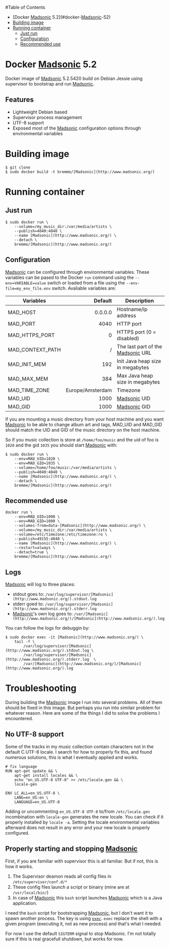 <!-- START doctoc generated TOC please keep comment here to allow auto update -->
<!-- DON'T EDIT THIS SECTION, INSTEAD RE-RUN doctoc TO UPDATE -->
#Table of Contents

- [Docker [Madsonic](http://www.madsonic.org/) 5.2](#docker-[Madsonic](http://www.madsonic.org/)-52)
- [Building image](#building-image)
- [Running container](#running-container)
  - [Just run](#just-run)
  - [Configuration](#configuration)
  - [Recommended use](#recommended-use)

<!-- END doctoc generated TOC please keep comment here to allow auto update -->

# Docker [Madsonic](http://www.madsonic.org/) 5.2

Docker image of [Madsonic](http://www.madsonic.org/) 5.2.5420 build on Debian Jessie using supervisor to bootstrap and run [Madsonic](http://www.madsonic.org/).

## Features

* Lightweight Debian based
* Supervisor process management
* UTF-8 support
* Exposed most of the [Madsonic](http://www.madsonic.org/) configuration options through environmental variables

# Building image

```shell
$ git clone
$ sudo docker build -t bremme/[Madsonic](http://www.madsonic.org/)
```

# Running container

## Just run

```shell
$ sudo docker run \
    --volume=/my_music_dir:/var/media/artists \
    --publish=4040:4040 \
    --name [Madsonic](http://www.madsonic.org/) \
    --detach \
    bremme/[Madsonic](http://www.madsonic.org/)
```

## Configuration

[Madsonic](http://www.madsonic.org/) can be configured through environmental variables. These variables can be pased to the Docker `run` command using the `--env=VARIABLE=value` switch or loaded from a file using the `--env-file=my_env_file.env` switch. Avaliable variables are:


| Variables         | Default           |   Description                     |
|-------------------|------------------:|-----------------------------------|
| MAD_HOST          | 0.0.0.0           | Hostname/ip address               |
| MAD_PORT          | 4040              | HTTP port                         |
| MAD_HTTPS_PORT    | 0                 | HTTPS port (0 = disabled)         |
| MAD_CONTEXT_PATH  | /                 | The last part of the [Madsonic](http://www.madsonic.org/) URL |
| MAD_INIT_MEM      | 192               | Init Java heap size in megabytes  |
| MAD_MAX_MEM       | 384               | Max Java heap size in megabytes   |
| MAD_TIME_ZONE     | Europe/Amsterdam  | Timezone                          |
| MAD_UID           | 1000              | [Madsonic](http://www.madsonic.org/) UID                      |
| MAD_GID           | 1000              | [Madsonic](http://www.madsonic.org/) GID                      |
 
If you are mounting a music directory from your host machine and you want [Madsonic](http://www.madsonic.org/) to be able to change album art and tags, MAD_UID and MAD_GID should match the UID and GID of the music directory on the host machine.

So if you music collection is store at `/home/foo/music` and the uid of foo is `1020` and the gid `1035` you should start [Madsonic](http://www.madsonic.org/) with:

```shell
$ sudo docker run \
    --env=MAD_UID=1020 \
    --env=MAD_GID=1035 \
    --volume=/home/foo/music:/var/media/artists \
    --publish=4040:4040 \
    --name [Madsonic](http://www.madsonic.org/) \
    --detach \
    bremme/[Madsonic](http://www.madsonic.org/)
```


## Recommended use

```shell
docker run \
    --env=MAD_UID=1000 \
    --env=MAD_GID=1000 \
    --volumes-from=data-[Madsonic](http://www.madsonic.org/) \
    --volume=/my_music_dir:/var/media/artists \
    --volume=/etc/timezone:/etc/timezone:ro \
    --publish=49155:4040 \
    --name [Madsonic](http://www.madsonic.org/) \
    --restart=always \
    --detach=true \
    bremme/[Madsonic](http://www.madsonic.org/)
```

## Logs

[Madsonic](http://www.madsonic.org/) will log to three places:

* stdout goes to: `/var/log/supervisor/[Madsonic](http://www.madsonic.org/).stdout.log`
* stderr goed to: `/var/log/supervisor/[Madsonic](http://www.madsonic.org/).stderr.log`
* [Madsonic](http://www.madsonic.org/)'s own log goes to: `/var/[Madsonic](http://www.madsonic.org/)/[Madsonic](http://www.madsonic.org/).log`

You can follow the logs for debuggin by:

```shell
$ sudo docker exec -it [Madsonic](http://www.madsonic.org/) \
    tail -f \
        /var/log/supervisor/[Madsonic](http://www.madsonic.org/).stdout.log \
        /var/log/supervisor/[Madsonic](http://www.madsonic.org/).stderr.log  \
        /var/[Madsonic](http://www.madsonic.org/)/[Madsonic](http://www.madsonic.org/).log
```

# Troubleshooting 

During building the [Madsonic](http://www.madsonic.org/) image I run into several problems. All of them should be fixed in this image. But perhaps you run into similair problem for whatever reason. Here are some of the things I did to solve the problems I encountered.

## No UTF-8 support

Some of the tracks in my music collection contain characters not in the default C.UTF-8 locale. I search for how to properly fix this, and found numerous solutions, this is what I eventually applied and works.

```
# fix language
RUN apt-get update && \
    apt-get install locales && \
    echo "en_US.UTF-8 UTF-8" >> /etc/locale.gen && \
    locale-gen

ENV LC_ALL=en_US.UTF-8 \
    LANG=en_US:en \
    LANGUAGE=en_US.UTF-8
```

Adding or uncommenting `en_US.UTF-8 UTF-8` to/from `/etc/locale.gen` incombination with `locale-gen` generates the new locale. You can check if it properly installed by `locale -a`. Setting the locale environmental variables afterward does not result in any error and your new locale is properly configured.

## Properly starting and stopping [Madsonic](http://www.madsonic.org/)

First, if you are familiar with supervisor this is all familiar. But if not, this is how it works.

1. The Supervisor deamon reads all config files in `/etc/supervisor/conf.d/*`
2. These config files launch a script or binairy (mine are at `/usr/local/bin/`)
3. In case of [Madsonic](http://www.madsonic.org/) this `bash` script launches [Madsonic](http://www.madsonic.org/) which is a Java application.

I need the `bash` script for bootstrapping [Madsonic](http://www.madsonic.org/), but I don't want it to spawn another process. The key is using [`exec`](http://wiki.bash-hackers.org/commands/builtin/exec). `exec` replace the shell with a given program (executing it, not as new process) and that's what I needed.

For now I use the default `SIGTERM` signal to stop Madsonic. I'm not totally sure if this is real gracefull shutdown, but works for now.

